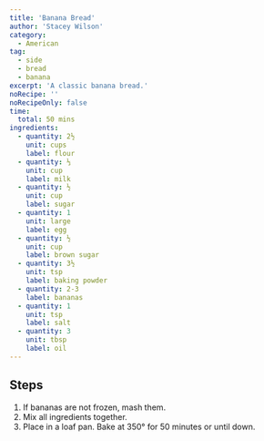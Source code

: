 ```yaml
---
title: 'Banana Bread'
author: 'Stacey Wilson'
category:
  - American
tag:
  - side
  - bread
  - banana
excerpt: 'A classic banana bread.'
noRecipe: ''
noRecipeOnly: false
time:
  total: 50 mins
ingredients:
  - quantity: 2½
    unit: cups
    label: flour
  - quantity: ⅓
    unit: cup
    label: milk
  - quantity: ½
    unit: cup
    label: sugar
  - quantity: 1
    unit: large
    label: egg
  - quantity: ½
    unit: cup
    label: brown sugar
  - quantity: 3½
    unit: tsp
    label: baking powder
  - quantity: 2-3
    label: bananas
  - quantity: 1
    unit: tsp
    label: salt
  - quantity: 3
    unit: tbsp
    label: oil
---
```


## Steps

1. If bananas are not frozen, mash them.
2. Mix all ingredients together.
3. Place in a loaf pan. Bake at 350° for 50 minutes or until down.
